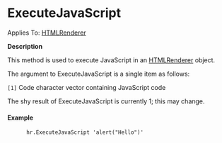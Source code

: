 




<h1 class="heading"><span class="name">ExecuteJavaScript</span></h1>

Applies To: [HTMLRenderer](../a-z/htmlrenderer.md)


**Description**


This method is used to execute JavaScript in an [HTMLRenderer](../a-z/htmlrenderer.md) object.


The argument to ExecuteJavaScript is a single item as follows:


`[1]` Code character vector containing JavaScript code


The shy result of ExecuteJavaScript is currently 1; this may change.

#### Example
```apl
      hr.ExecuteJavaScript 'alert("Hello")'
```



